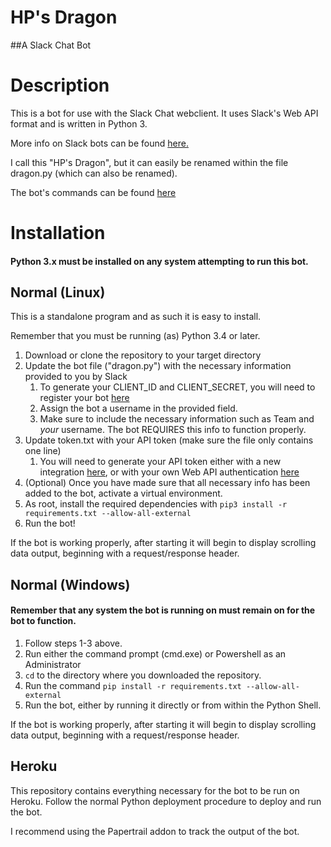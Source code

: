 # HP's Dragon
##A Slack Chat Bot

# Description

This is a bot for use with the Slack Chat webclient. It uses Slack's Web API format and is written in Python 3.

More info on Slack bots can be found [here.](https://api.slack.com/bot-users)

I call this "HP's Dragon", but it can easily be renamed within the file dragon.py (which can also be renamed).

The bot's commands can be found [here](https://github.com/jdenson/HP-s-Dragon/blob/master/COMMANDS.md)

# Installation
#### Python 3.x must be installed on any system attempting to run this bot.

## Normal (Linux)

This is a standalone program and as such it is easy to install.

Remember that you must be running (as) Python 3.4 or later.

1. Download or clone the repository to your target directory
2. Update the bot file ("dragon.py") with the necessary information provided to you by Slack
	1. To generate your CLIENT_ID and CLIENT_SECRET, you will need to register your bot [here](https://api.slack.com/applications/new)
	2. Assign the bot a username in the provided field.
	3. Make sure to include the necessary information such as Team and *your* username. The bot REQUIRES this info to function properly.
3. Update token.txt with your API token (make sure the file only contains one line)
	1. You will need to generate your API token either with a new integration [here](https://my.slack.com/services/new/bot), or with your own Web API authentication [here](https://api.slack.com/web)
4. (Optional) Once you have made sure that all necessary info has been added to the bot, activate a virtual environment.
5. As root, install the required dependencies with `pip3 install -r requirements.txt --allow-all-external`
6. Run the bot!

If the bot is working properly, after starting it will begin to display scrolling data output, beginning with a request/response header.

## Normal (Windows)
#### Remember that any system the bot is running on must remain on for the bot to function.

1. Follow steps 1-3 above.
2. Run either the command prompt (cmd.exe) or Powershell as an Administrator
3. `cd` to the directory where you downloaded the repository.
4. Run the command `pip install -r requirements.txt --allow-all-external`
5. Run the bot, either by running it directly or from within the Python Shell.

If the bot is working properly, after starting it will begin to display scrolling data output, beginning with a request/response header.

## Heroku

This repository contains everything necessary for the bot to be run on Heroku. Follow the normal Python deployment procedure to deploy and run the bot.

I recommend using the Papertrail addon to track the output of the bot.